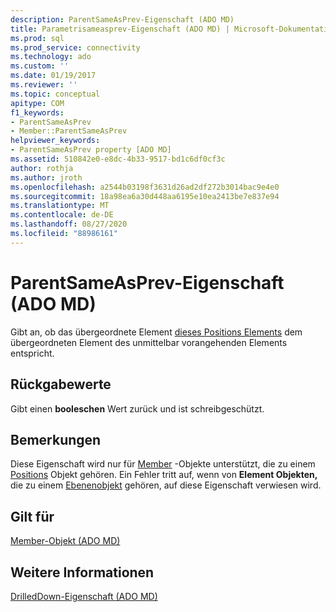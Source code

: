 ```yaml
---
description: ParentSameAsPrev-Eigenschaft (ADO MD)
title: Parametrisameasprev-Eigenschaft (ADO MD) | Microsoft-Dokumentation
ms.prod: sql
ms.prod_service: connectivity
ms.technology: ado
ms.custom: ''
ms.date: 01/19/2017
ms.reviewer: ''
ms.topic: conceptual
apitype: COM
f1_keywords:
- ParentSameAsPrev
- Member::ParentSameAsPrev
helpviewer_keywords:
- ParentSameAsPrev property [ADO MD]
ms.assetid: 510842e0-e8dc-4b33-9517-bd1c6df0cf3c
author: rothja
ms.author: jroth
ms.openlocfilehash: a2544b03198f3631d26ad2df272b3014bac9e4e0
ms.sourcegitcommit: 18a98ea6a30d448aa6195e10ea2413be7e837e94
ms.translationtype: MT
ms.contentlocale: de-DE
ms.lasthandoff: 08/27/2020
ms.locfileid: "88986161"
---
```

# <a name="parentsameasprev-property-ado-md"></a>ParentSameAsPrev-Eigenschaft (ADO MD)
Gibt an, ob das übergeordnete Element [dieses Positions Elements](./member-object-ado-md.md) dem übergeordneten Element des unmittelbar vorangehenden Elements entspricht.  
  
## <a name="return-values"></a>Rückgabewerte  
 Gibt einen **booleschen** Wert zurück und ist schreibgeschützt.  
  
## <a name="remarks"></a>Bemerkungen  
 Diese Eigenschaft wird nur für [Member](./member-object-ado-md.md) -Objekte unterstützt, die zu einem [Positions](./position-object-ado-md.md) Objekt gehören. Ein Fehler tritt auf, wenn von **Element Objekten,** die zu einem [Ebenenobjekt](./level-object-ado-md.md) gehören, auf diese Eigenschaft verwiesen wird.  
  
## <a name="applies-to"></a>Gilt für  
 [Member-Objekt (ADO MD)](./member-object-ado-md.md)  
  
## <a name="see-also"></a>Weitere Informationen  
 [DrilledDown-Eigenschaft (ADO MD)](./drilleddown-property-ado-md.md)